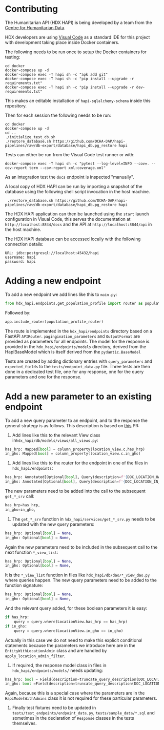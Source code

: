 # Contributing 

The Humanitarian API (HDX HAPI) is being developed by a team from the [Centre for Humanitarian Data](https://centre.humdata.org/).

HDX developers are using [Visual Code](https://code.visualstudio.com/) as a standard IDE for this project with development taking place inside Docker containers.

The following needs to be run once to setup the Docker containers for testing:

```shell
cd docker
docker-compose up -d
docker-compose exec -T hapi sh -c "apk add git"
docker-compose exec -T hapi sh -c "pip install --upgrade -r requirements.txt"
docker-compose exec -T hapi sh -c "pip install --upgrade -r dev-requirements.txt"
```
This makes an editable installation of `hapi-sqlalchemy-schema` inside this repository.

Then for each session the following needs to be run:
```shell
cd docker
docker-compose up -d
cd ..
./initialize_test_db.sh
./restore_database.sh https://github.com/OCHA-DAP/hapi-pipelines/raw/db-export/database/hapi_db.pg_restore hapi
```



Tests can either be run from the Visual Code test runner or with:

```shell
docker-compose exec -T hapi sh -c "pytest --log-level=INFO --cov=. --cov-report term --cov-report xml:coverage.xml"
```

As an integration test the `docs` endpoint is inspected "manually".

A local copy of HDX HAPI can be run by importing a snapshot of the database using the following shell script invocation in the host machine.

```shell
 ./restore_database.sh https://github.com/OCHA-DAP/hapi-pipelines/raw/db-export/database/hapi_db.pg_restore hapi
```

The HDX HAPI application can then be launched using the `start` launch configuration in Visual Code, this serves the documentation at `http://localhost:8844/docs` and the API at `http://localhost:8844/api` in the host machine.

The HDX HAPI database can be accessed locally with the following connection details: 

```
URL: jdbc:postgresql://localhost:45432/hapi
username: hapi
password: hapi
```

# Adding a new endpoint

To add a new endpoint we add lines like this to `main.py`:
```python
from hdx_hapi.endpoints.get_population_profile import router as population_profile_router  # noqa
```

Followed by:
```python
app.include_router(population_profile_router)
```

The route is implemented in the `hdx_hapi/endpoints` directory based on a FastAPI `APIRouter`. `pagingination_parameters` and `OutputFormat` are provided as parameters for all endpoints. The model for the response is provided in the `hdx_hapi/endpoints/models` directory, derived from the HapiBaseModel which is itself derived from the `pydantic.BaseModel`

Tests are created by adding dictionary entries with `query_parameters` and `expected_fields` to the `tests/endpoint_data.py` file. Three tests are then done in a dedicated test file, one for any response, one for the query parameters and one for the response.

# Add a new parameter to an existing endpoint

To add a new query parameter to an endpoint, and to the response the general strategy is as follows. This description is based on [this](https://github.com/OCHA-DAP/hdx-hapi/pull/184) PR:

1. Add lines like this to the relevant View class in`hdx_hapi/db/models/views/all_views.py`:
```python
has_hrp: Mapped[bool] = column_property(location_view.c.has_hrp)
in_gho: Mapped[bool] = column_property(location_view.c.in_gho)
```
1. Add lines like this to the router for the endpoint in one of the files in `hdx_hapi/endpoints`:
```python
has_hrp: Annotated[Optional[bool], Query(description=f'{DOC_LOCATION_HAS_HRP}')] = None,
in_gho: Annotated[Optional[bool], Query(description=f'{DOC_LOCATION_IN_GHO}')] = None,
```
The new parameters need to be added into the call to the subsequent `get_*_srv` call:
```python
has_hrp=has_hrp,
in_gho=in_gho,
```
1. The `get_*_srv` function in `hdx_hapi/services/get_*_srv.py` needs to be updated with the new query parameters:
```python
has_hrp: Optional[bool] = None,
in_gho: Optional[bool] = None,
```
Again the new parameters need to be included in the subsequent call to the next function `*_view_list`:
```python
has_hrp: Optional[bool] = None,
in_gho: Optional[bool] = None,
```
It is the `*_view_list` function in files like `hdx_hapi/db/dao/*_view_dao.py` where queries happen. The new query parameters need to be added to the function signature:
```python
has_hrp: Optional[bool] = None,
in_gho: Optional[bool] = None,
```
And the relevant query added, for these boolean parameters it is easy:
```python
if has_hrp:
    query = query.where(LocationView.has_hrp == has_hrp)
if in_gho:
    query = query.where(LocationView.in_gho == in_gho)
```
Actually in this case we do not need to make this explicit conditional statements because the parameters we introduce here are in the `EntityWithLocationAdmin` class and are handled by `apply_location_admin_filter`.
1. If required, the response model class in files in `hdx_hapi/endpoints/models/` needs updating:
```python
has_hrp: bool = Field(description=truncate_query_description(DOC_LOCATION_HAS_HRP))
in_gho: bool =Field(description=truncate_query_description(DOC_LOCATION_IN_GHO))
```
Again, because this is a special case where the parameters are in the `HapiModelWithAdmins` class it is not required for these particular parameters.
1. Finally test fixtures need to be updated in `tests/test_endpoints/endpoint_data.py`, `tests/sample_data/*.sql` and sometimes in the declaration of `Response` classes in the tests themselves.